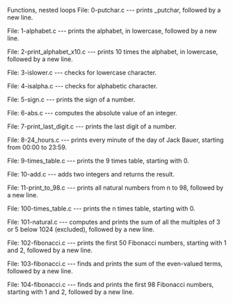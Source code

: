 Functions, nested loops
File: 0-putchar.c --- prints _putchar, followed by a new line.

File: 1-alphabet.c --- prints the alphabet, in lowercase, followed by a new line.

File: 2-print_alphabet_x10.c --- prints 10 times the alphabet, in lowercase, followed by a new line.

File: 3-islower.c --- checks for lowercase character.

File: 4-isalpha.c --- checks for alphabetic character.

File: 5-sign.c --- prints the sign of a number.

File: 6-abs.c --- computes the absolute value of an integer.

File: 7-print_last_digit.c --- prints the last digit of a number.

File: 8-24_hours.c --- prints every minute of the day of Jack Bauer, starting from 00:00 to 23:59.

File: 9-times_table.c --- prints the 9 times table, starting with 0.

File: 10-add.c --- adds two integers and returns the result.

File: 11-print_to_98.c --- prints all natural numbers from n to 98, followed by a new line.

File: 100-times_table.c --- prints the n times table, starting with 0.

File: 101-natural.c --- computes and prints the sum of all the multiples of 3 or 5 below 1024 (excluded), followed by a new line.

File: 102-fibonacci.c --- prints the first 50 Fibonacci numbers, starting with 1 and 2, followed by a new line.

File: 103-fibonacci.c --- finds and prints the sum of the even-valued terms, followed by a new line.

File: 104-fibonacci.c --- finds and prints the first 98 Fibonacci numbers, starting with 1 and 2, followed by a new line.
